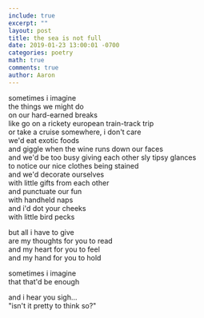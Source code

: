 ```yaml
---
include: true
excerpt: ""
layout: post
title: the sea is not full
date: 2019-01-23 13:00:01 -0700
categories: poetry 
math: true
comments: true
author: Aaron
---
```



sometimes i imagine  
the things we might do  
on our hard-earned breaks  
like go on a rickety european train-track trip  
or take a cruise somewhere, i don't care  
we'd eat exotic foods  
and giggle when the wine runs down our faces  
and we'd be too busy giving each other sly tipsy glances  
to notice our nice clothes being stained  
and we'd decorate ourselves  
with little gifts from each other  
and punctuate our fun  
with handheld naps  
and i'd dot your cheeks  
with little bird pecks  

but all i have to give  
are my thoughts for you to read  
and my heart for you to feel  
and my hand for you to hold  

sometimes i imagine  
that that'd be enough  

and i hear you sigh...  
"isn't it pretty to think so?"  